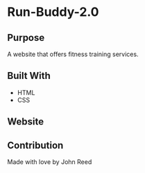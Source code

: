 # Run-Buddy-2.0

## Purpose
A website that offers fitness training services.

## Built With
* HTML
* CSS

## Website


## Contribution
Made with love by John Reed